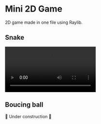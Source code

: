# Mini 2D Game 

2D game made in one file using Raylib.

## Snake

![Snake demo](https://github.com/heryTz/mini2DGame/blob/main/snake.mp4?v=1)

## Boucing ball

🚧 Under construction 🚧
